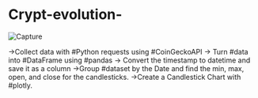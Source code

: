 # Crypt-evolution-
![Capture](https://user-images.githubusercontent.com/97980476/199943073-30e8c069-1f7f-4f9f-826d-710c1ef455e7.JPG)

->Collect data with #Python requests using #CoinGeckoAPI
-> Turn #data into #DataFrame using #pandas
-> Convert the timestamp to datetime and save it as a column
->Group #dataset by the Date and find the min, max, open, and close for the candlesticks.
->Create a Candlestick Chart with #plotly.
